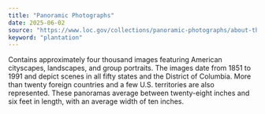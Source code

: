 ```yaml
---
title: "Panoramic Photographs"
date: 2025-06-02
source: "https://www.loc.gov/collections/panoramic-photographs/about-this-collection/"
keyword: "plantation"
---
```


Contains approximately four thousand images featuring American cityscapes, landscapes, and group portraits. The images date from 1851 to 1991 and depict scenes in all fifty states and the District of Columbia. More than twenty foreign countries and a few U.S. territories are also represented. These panoramas average between twenty-eight inches and six feet in length, with an average width of ten inches.

